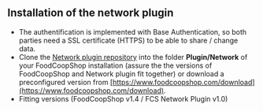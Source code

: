 ## Installation of the network plugin

* The authentification is implemented with Base Authentication, so both parties need a SSL certificate (HTTPS) to be able to share / change data.
* Clone the [Network plugin repository](https://github.com/foodcoopshop/fcs-network) into the folder **Plugin/Network** of your FoodCoopShop installation (assure the the versions of FoodCoopShop and Network plugin fit together) or download a preconfigured version from [https://www.foodcoopshop.com/download](https://www.foodcoopshop.com/download).
* Fitting versions (FoodCoopShop v1.4 / FCS Network Plugin v1.0)
